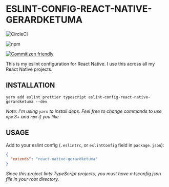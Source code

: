 # ESLINT-CONFIG-REACT-NATIVE-GERARDKETUMA

![CircleCI](https://img.shields.io/circleci/build/github/GerardKetuma/eslint-config-react-native-gerardketuma/master)

![npm](https://img.shields.io/npm/v/eslint-config-react-native-gerardketuma?style=flat-square)

[![Commitizen friendly](https://img.shields.io/badge/commitizen-friendly-brightgreen.svg)](http://commitizen.github.io/cz-cli/)

This is my eslint configuration for React Native. I use this across all my React Native projects.

## INSTALLATION

```
yarn add eslint prettier typescript eslint-config-react-native-gerardketuma --dev
```

_Note: I'm using `yarn` to install deps. Feel free to change commands to use `npm` 3+ and `npx` if you like_

## USAGE

Add to your eslint config (`.eslintrc`, or `eslintConfig` field in `package.json`):

```json
{
  "extends": "react-native-gerardketuma"
}
```

_Since this project lints TypeScript projects, you must have a tsconfig.json file in your root directory._
